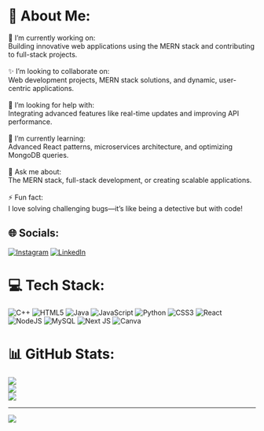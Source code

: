 # 💫 About Me:
 🚀 I’m currently working on:<br>Building innovative web applications using the MERN stack and contributing to full-stack projects.<br><br>✨ I’m looking to collaborate on:<br>Web development projects, MERN stack solutions, and dynamic, user-centric applications.<br><br>🤝 I’m looking for help with:<br>Integrating advanced features like real-time updates and improving API performance.<br><br>🌱 I’m currently learning:<br>Advanced React patterns, microservices architecture, and optimizing MongoDB queries.<br><br>💬 Ask me about:<br>The MERN stack, full-stack development, or creating scalable applications.<br><br>⚡ Fun fact:<br>I love solving challenging bugs—it’s like being a detective but with code!


## 🌐 Socials:
[![Instagram](https://img.shields.io/badge/Instagram-%23E4405F.svg?logo=Instagram&logoColor=white)](https://instagram.com/https://www.instagram.com/harihar_bajpai_07/?utm_source=qr#) [![LinkedIn](https://img.shields.io/badge/LinkedIn-%230077B5.svg?logo=linkedin&logoColor=white)](https://linkedin.com/in/https://www.linkedin.com/in/harihar-bajpai-42263a250/) 

# 💻 Tech Stack:
![C++](https://img.shields.io/badge/c++-%2300599C.svg?style=for-the-badge&logo=c%2B%2B&logoColor=white) ![HTML5](https://img.shields.io/badge/html5-%23E34F26.svg?style=for-the-badge&logo=html5&logoColor=white) ![Java](https://img.shields.io/badge/java-%23ED8B00.svg?style=for-the-badge&logo=openjdk&logoColor=white) ![JavaScript](https://img.shields.io/badge/javascript-%23323330.svg?style=for-the-badge&logo=javascript&logoColor=%23F7DF1E) ![Python](https://img.shields.io/badge/python-3670A0?style=for-the-badge&logo=python&logoColor=ffdd54) ![CSS3](https://img.shields.io/badge/css3-%231572B6.svg?style=for-the-badge&logo=css3&logoColor=white) ![React](https://img.shields.io/badge/react-%2320232a.svg?style=for-the-badge&logo=react&logoColor=%2361DAFB) ![NodeJS](https://img.shields.io/badge/node.js-6DA55F?style=for-the-badge&logo=node.js&logoColor=white) ![MySQL](https://img.shields.io/badge/mysql-4479A1.svg?style=for-the-badge&logo=mysql&logoColor=white) ![Next JS](https://img.shields.io/badge/Next-black?style=for-the-badge&logo=next.js&logoColor=white) ![Canva](https://img.shields.io/badge/Canva-%2300C4CC.svg?style=for-the-badge&logo=Canva&logoColor=white)
# 📊 GitHub Stats:
![](https://github-readme-stats.vercel.app/api?username=hariharbajpai&theme=dark&hide_border=false&include_all_commits=false&count_private=false)<br/>
![](https://github-readme-streak-stats.herokuapp.com/?user=hariharbajpai&theme=dark&hide_border=false)<br/>
![](https://github-readme-stats.vercel.app/api/top-langs/?username=hariharbajpai&theme=dark&hide_border=false&include_all_commits=false&count_private=false&layout=compact)

---
[![](https://visitcount.itsvg.in/api?id=hariharbajpai&icon=0&color=0)](https://visitcount.itsvg.in)

<!-- Proudly created with GPRM ( https://gprm.itsvg.in ) -->
